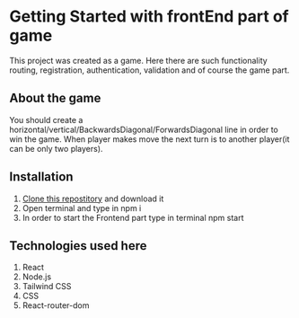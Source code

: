 # Getting Started with frontEnd part of game

This project was created as a game. Here there are such functionality routing, registration, authentication, validation and of course the game part.

## About the game
You should create a horizontal/vertical/BackwardsDiagonal/ForwardsDiagonal line in order to win the game. When player makes move the next turn is to another player(it can be only two players).

## Installation

1. [Clone this repostitory](https://github.com/Markus-Astragor/gamefrontend) and download it
2. Open terminal and type in npm i
3. In order to start the Frontend part type in terminal npm start

## Technologies used here

1. React
2. Node.js 
3. Tailwind CSS
4. CSS
5. React-router-dom





